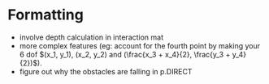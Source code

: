 # Formatting
- involve depth calculation in interaction mat
- more complex features (eg: account for the fourth point by making your 6 dof $(x_1, y_1), (x_2, y_2) and (\frac{x_3 + x_4}{2}, \frac{y_3 + y_4}{2})$). 
- figure out why the obstacles are falling in p.DIRECT